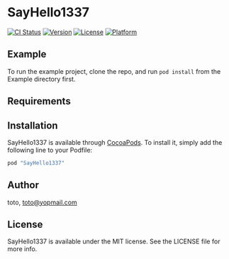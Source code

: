 # SayHello1337

[![CI Status](http://img.shields.io/travis/toto/SayHello1337.svg?style=flat)](https://travis-ci.org/toto/SayHello1337)
[![Version](https://img.shields.io/cocoapods/v/SayHello1337.svg?style=flat)](http://cocoapods.org/pods/SayHello1337)
[![License](https://img.shields.io/cocoapods/l/SayHello1337.svg?style=flat)](http://cocoapods.org/pods/SayHello1337)
[![Platform](https://img.shields.io/cocoapods/p/SayHello1337.svg?style=flat)](http://cocoapods.org/pods/SayHello1337)

## Example

To run the example project, clone the repo, and run `pod install` from the Example directory first.

## Requirements

## Installation

SayHello1337 is available through [CocoaPods](http://cocoapods.org). To install
it, simply add the following line to your Podfile:

```ruby
pod "SayHello1337"
```

## Author

toto, toto@yopmail.com

## License

SayHello1337 is available under the MIT license. See the LICENSE file for more info.
